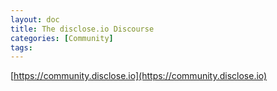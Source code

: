 ```yaml
---
layout: doc
title: The disclose.io Discourse
categories: [Community]
tags: 
---
```

[https://community.disclose.io](https://community.disclose.io)